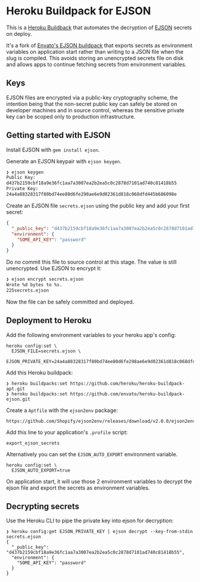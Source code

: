 # Heroku Buildpack for EJSON

This is a [Heroku Buildback](http://devcenter.heroku.com/articles/buildpacks) that automates the decryption of
[EJSON](https://github.com/Shopify/ejson) secrets on deploy.

It's a fork of [Envato's EJSON buildpack](https://github.com/envato/ejson) that exports secrets as environment
variables on application start rather than writing to a JSON file when the slug is compiled. This avoids storing
an unencrypted secrets file on disk and allows apps to continue fetching secrets from environment variables.

## Keys

EJSON files are encrypted via a public-key cryptography scheme, the intention being that the non-secret public key
can safely be stored on developer machines and in source control, whereas the sensitive private key can be scoped
only to production infrastructure.

## Getting started with EJSON

Install EJSON with `gem install ejson`.

Generate an EJSON keypair with `ejson keygen`.

```bash
❯ ejson keygen
Public Key:
d437b2159cbf18a9e36fc1aa7a3007ea2b2ea5c0c2878d7101ad740c81418b55
Private Key:
24a4a88328317f80bd74ee80d6fe298ae6e9d02361d818c068dfd445b686098e
```

Create an EJSON file `secrets.ejson` using the public key and add your first secret:

```json
{
  "_public_key": "d437b2159cbf18a9e36fc1aa7a3007ea2b2ea5c0c2878d7101ad740c81418b55",
  "environment": {
    "SOME_API_KEY": "password"
  }
}
```

Do no commit this file to source control at this stage. The value is still unencrypted. Use EJSON to encrypt it:

```bash
❯ ejson encrypt secrets.ejson
Wrote %d bytes to %s.
225secrets.ejson
```

Now the file can be safely committed and deployed.

## Deployment to Heroku

Add the following environment variables to your heroku app's config:

```
heroku config:set \
  EJSON_FILE=secrets.ejson \
  EJSON_PRIVATE_KEY=24a4a88328317f80bd74ee80d6fe298ae6e9d02361d818c068dfd445b686098e
```

Add this Heroku buildpack:

```
❯ heroku buildpacks:set https://github.com/heroku/heroku-buildpack-apt.git
❯ heroku buildpacks:set https://github.com/envato/heroku-buildpack-ejson.git
```

Create a `Aptfile` with the `ejson2env` package:

```
https://github.com/Shopify/ejson2env/releases/download/v2.0.0/ejson2env_2.0.0_amd64.deb
```

Add this line to your application's `.profile` script:

```
export_ejson_secrets
```

Alternatively you can set the `EJSON_AUTO_EXPORT` environment variable.

```
heroku config:set \
  EJSON_AUTO_EXPORT=true
```

On application start, it will use those 2 environment variables to decrypt the ejson file and export the secrets
as environment variables.

## Decrypting secrets

Use the Heroku CLI to pipe the private key into ejson for decryption:

```
❯ heroku config:get EJSON_PRIVATE_KEY | ejson decrypt --key-from-stdin secrets.ejson
{
  "_public_key": "d437b2159cbf18a9e36fc1aa7a3007ea2b2ea5c0c2878d7101ad740c81418b55",
  "environment": {
    "SOME_API_KEY": "password"
  }
}
```
